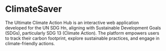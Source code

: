 # ClimateSaver
The Ultimate Climate Action Hub is an interactive web application developed for the UN SDG Hn, aligning with Sustainable Development Goals (SDGs), particularly SDG 13 (Climate Action). The platform empowers users to track their carbon footprint, explore sustainable practices, and engage in climate-friendly actions.
